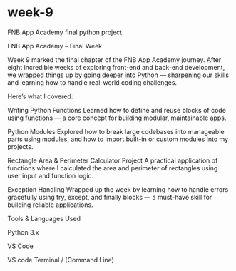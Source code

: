 # week-9
FNB App Academy final python project

FNB App Academy – Final Week

Week 9 marked the final chapter of the FNB App Academy journey. After eight incredible weeks of exploring front-end and back-end development, we wrapped things up by going deeper into Python — sharpening our skills and learning how to handle real-world coding challenges.

Here’s what I covered:

Writing Python Functions
Learned how to define and reuse blocks of code using functions — a core concept for building modular, maintainable apps.

Python Modules
Explored how to break large codebases into manageable parts using modules, and how to import built-in or custom modules into my projects.

Rectangle Area & Perimeter Calculator Project
A practical application of functions where I calculated the area and perimeter of rectangles using user input and function logic.

Exception Handling
Wrapped up the week by learning how to handle errors gracefully using try, except, and finally blocks — a must-have skill for building reliable applications.

Tools & Languages Used

Python 3.x

VS Code 

VS code Terminal / (Command Line)
